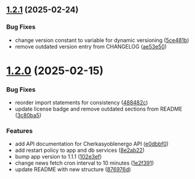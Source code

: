 ## [1.2.1](https://github.com/Sigmanor/cherkasyoblenergo-api/compare/v1.2.0...v1.2.1) (2025-02-24)


### Bug Fixes

* change version constant to variable for dynamic versioning ([5ce481b](https://github.com/Sigmanor/cherkasyoblenergo-api/commit/5ce481b17b495b5f207c8ca1a786c685c3fe7df6))
* remove outdated version entry from CHANGELOG ([ae53e50](https://github.com/Sigmanor/cherkasyoblenergo-api/commit/ae53e50cc2e733ff5d5561bc1dc598f1312eb951))

# [1.2.0](https://github.com/Sigmanor/cherkasyoblenergo-api/compare/v1.1.0...v1.2.0) (2025-02-15)


### Bug Fixes

* reorder import statements for consistency ([488482c](https://github.com/Sigmanor/cherkasyoblenergo-api/commit/488482c2afbc5f0c51cc0af16c6c59c5b6ed8df4))
* update license badge and remove outdated sections from README ([3c80ba5](https://github.com/Sigmanor/cherkasyoblenergo-api/commit/3c80ba5008cb81dbd211085a4ff547b46f379d54))


### Features

* add API documentation for Cherkasyoblenergo API ([e0dbbf0](https://github.com/Sigmanor/cherkasyoblenergo-api/commit/e0dbbf0d0b16a8642a819cc1e39f54e278758ada))
* add restart policy to app and db services ([8e2ab22](https://github.com/Sigmanor/cherkasyoblenergo-api/commit/8e2ab221b768391346c72df8fadfd0525fe13e35))
* bump app version to 1.1.1 ([102e3ef](https://github.com/Sigmanor/cherkasyoblenergo-api/commit/102e3ef0e4cd87b4e6ee3f8c0f33d6585bda4ecd))
* change news fetch cron interval to 10 minutes ([1e2f391](https://github.com/Sigmanor/cherkasyoblenergo-api/commit/1e2f391bbf454e25913808fdebcae8b316f97c15))
* update README with new structure ([876976d](https://github.com/Sigmanor/cherkasyoblenergo-api/commit/876976da33cb14940ffa0a72459d4522d7f35a76))
